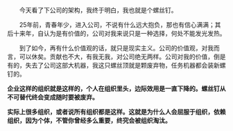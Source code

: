 
　　今天看了下公司的架构，我终于明白，我也就是个螺丝钉。

　　25年前，青春年少，进入公司，不说有什么远大抱负，那也有信心满满；其后十来年，自认为是有价值的，公司对我来说只是一种选择，何处不能发光发热。

　　到了如今，再有什么价值观的话，就只是现实主义。公司的价值观，对我而言，可以休矣。贡献也不大，有我无我，对公司绝无两样。公司对我的价值，倒是有的，失去了公司这部大机器，我这只螺丝顶就是颗废弃物，任务机器都会装新螺钉的。

**企业这样的组织就是这样的，个人在组织里头，边际效用是一直下降的。螺丝钉从不可替代终会变成随时要被废弃。**

 **实际上很多组织，或者说所有组织都是这样。这就是为什么人会屈服于组织，依赖组织，因为个体，不管你曾经多么重要，终究会被组织淘汰。**